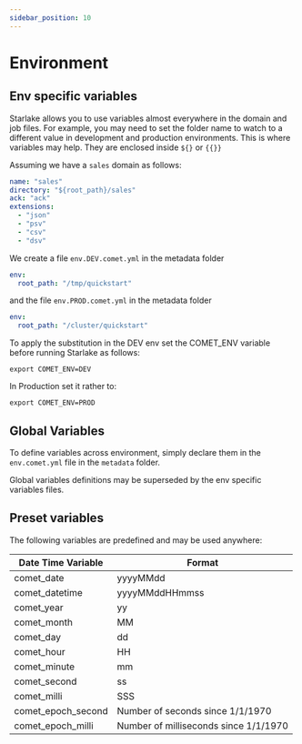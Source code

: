 ```yaml
---
sidebar_position: 10
---
```


# Environment
## Env specific variables

Starlake allows you to use variables almost everywhere in the domain and job files.
For example, you may need to set the folder name to watch to a different value
in development and production environments. This is where variables may help. They are enclosed inside 
`${}` or `{{}}`

Assuming we have a `sales` domain as follows:
```yaml
name: "sales"
directory: "${root_path}/sales"
ack: "ack"
extensions:
  - "json"
  - "psv"
  - "csv"
  - "dsv"
```

We create a file `env.DEV.comet.yml` in the metadata folder 

```yaml
env:
  root_path: "/tmp/quickstart"
```

and the file `env.PROD.comet.yml` in the metadata folder

```yaml
env:
  root_path: "/cluster/quickstart"
```

To apply the substitution in the DEV env set the COMET_ENV variable before running Starlake as follows:

```shell
export COMET_ENV=DEV
```

In Production set it rather to:

```shell
export COMET_ENV=PROD
```

## Global Variables
To define variables across environment, simply declare them in the `env.comet.yml` file in the `metadata` folder.

Global variables definitions may be superseded by the env specific variables files.  


## Preset variables
The following variables are predefined and may be used anywhere:

| Date Time Variable | Format                                |
|--------------------|---------------------------------------|
| comet_date         | yyyyMMdd                              |
| comet_datetime     | yyyyMMddHHmmss                        |
| comet_year         | yy                                    |
| comet_month        | MM                                    |
| comet_day          | dd                                    |
| comet_hour         | HH                                    |
| comet_minute       | mm                                    |
| comet_second       | ss                                    |
| comet_milli        | SSS                                   |
| comet_epoch_second | Number of seconds since 1/1/1970      |
| comet_epoch_milli  | Number of milliseconds since 1/1/1970 |
